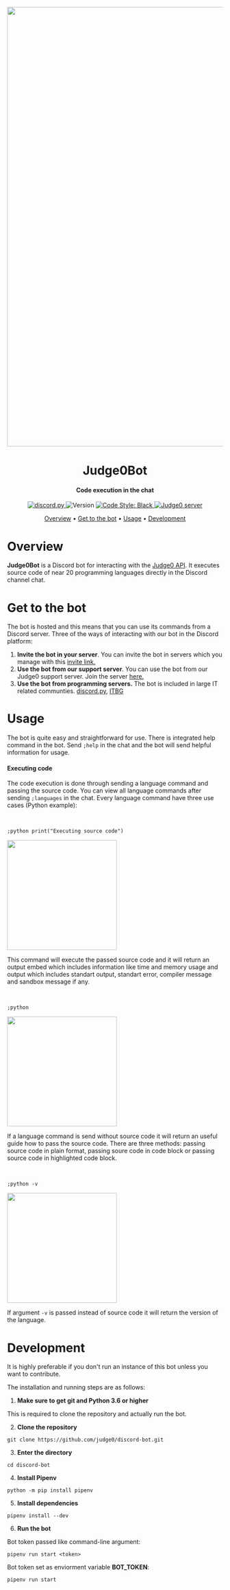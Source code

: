 
<p align="center">
  <img src="https://i.imgur.com/vKqLL6V.png" width="1024">
</p>

<h1 align="center">
Judge0Bot
</h1>
<h4 align="center">Code execution in the chat</h4>



<div align="center">
<a href="https://github.com/Rapptz/discord.py/">
      <img src="https://img.shields.io/badge/discord-py-blue.svg" alt="discord.py">
</a>
<a>
    <img src="https://img.shields.io/github/v/tag/judge0/discord-bot" alt="Version">
</a>
<a href="https://github.com/ambv/black">
    <img src="https://img.shields.io/badge/code%20style-black-000000.svg" alt="Code Style: Black">
</a>
<a href="https://discord.gg/6dvxeA8">
      <img src="https://discordapp.com/api/guilds/620615182116323328/embed.png" alt="Judge0 server">
</a>
</div>

<p align="center">
  <a href="#overview">Overview</a>
  •
  <a href="#get-to-the-bot">Get to the bot</a>
  •
  <a href="#usage">Usage</a>
  •
  <a href="#development">Development</a>
</p>

# Overview
**Judge0Bot** is a Discord bot for interacting with the [Judge0 API](https://api.judge0.com/).
It executes source code of near 20 programming languages directly in the Discord channel chat.

# Get to the bot
The bot is hosted and this means that you can use its commands from a Discord server.
Three of the ways of interacting with our bot in the Discord platform:

1. **Invite the bot in your server**.
    You can invite the bot in servers which you manage with this [invite link.](https://discordapp.com/oauth2/authorize?client_id=620609604295852033&scope=bot&permissions=388160)
1. **Use the bot from our support server**.
    You can use the bot from our Judge0 support server. Join the server [here.]()
1. **Use the bot from programming servers.**
    The bot is included in large IT related communties.
    [discord.py](https://discord.gg/r3sSKJJ), [ITBG](http://discord.gg/dRrdYQf)
    
# Usage
The bot is quite easy and straightforward for use. There is integrated
help command in the bot. Send `;help` in the chat and the bot will send helpful
information for usage.

#### Executing code
The code execution is done through sending a language command and passing the source code.
You can view all language commands after sending `;languages` in the chat.
Every language command have three use cases (Python example):

<br>

`;python print("Executing source code")`
<p align="left">
  <img src="https://i.imgur.com/Enafvtn.png" width="256">
</p>

This command will execute the passed source code and it will return an output embed which includes information like time and memory usage and output which includes standart output, standart error, compiler message and sandbox message if any.

<br>

`;python`
<p align="left">
  <img src="https://i.imgur.com/4zW9yd1.png" width="256">
</p>


If a language command is send without source code it will return an useful guide how to pass the source code. There are three methods: passing source code in plain format, passing soure code in code block or passing source code in highlighted code block.

<br>

`;python -v`
<p align="left">
  <img src="https://i.imgur.com/881hbFc.png" width="256">
</p>


If argument `-v` is passed instead of source code it will return the version of the language.

# Development
It is highly preferable if you don't run an instance of this bot unless you want to contribute.

The installation and running steps are as follows:

1. **Make sure to get git and Python 3.6 or higher**

This is required to clone the repository and actually run the bot.

2. **Clone the repository**

`git clone https://github.com/judge0/discord-bot.git`

3. **Enter the directory**

`cd discord-bot`

4. **Install Pipenv**

`python -m pip install pipenv`

5. **Install dependencies**

`pipenv install --dev`

6. **Run the bot**

Bot token passed like command-line argument:

`pipenv run start <token>`

Bot token set as enviorment variable **BOT_TOKEN**:

`pipenv run start`
